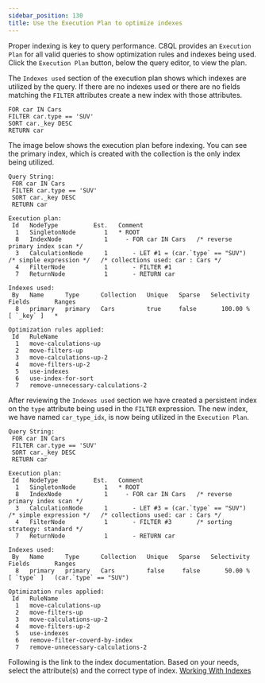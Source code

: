 ```yaml
---
sidebar_position: 130
title: Use the Execution Plan to optimize indexes
---
```


Proper indexing is key to query performance. C8QL provides an `Execution Plan` for all valid queries to show optimization rules and indexes being used.  Click the `Execution Plan` button,  below the query editor,  to view the plan. 

The `Indexes used` section of the execution plan shows which indexes are utilized by the query. If there are no indexes used or there are no fields matching the `FILTER` attributes create a new index with those attributes.

```
FOR car IN Cars
FILTER car.type == 'SUV'
SORT car._key DESC
RETURN car
```

The image below shows the execution plan before indexing. You can see the primary index, which is created with the collection is the only index being utilized.

```
Query String:
 FOR car IN Cars
 FILTER car.type == 'SUV'
 SORT car._key DESC
 RETURN car 

Execution plan:
 Id   NodeType          Est.   Comment
  1   SingletonNode        1   * ROOT
  8   IndexNode            1     - FOR car IN Cars   /* reverse primary index scan */
  3   CalculationNode      1       - LET #1 = (car.`type` == "SUV")   /* simple expression */   /* collections used: car : Cars */
  4   FilterNode           1       - FILTER #1
  7   ReturnNode           1       - RETURN car

Indexes used:
 By   Name      Type      Collection   Unique   Sparse   Selectivity   Fields       Ranges
  8   primary   primary   Cars         true     false       100.00 %   [ `_key` ]   *

Optimization rules applied:
 Id   RuleName
  1   move-calculations-up
  2   move-filters-up
  3   move-calculations-up-2
  4   move-filters-up-2
  5   use-indexes
  6   use-index-for-sort
  7   remove-unnecessary-calculations-2
```

After reviewing the `Indexes used` section we have created a persistent index on the `type` attribute being used in the `FILTER` expression. The new index, we have named `car_type_idx`, is now being utilized in the `Execution Plan`. 

```
Query String:
 FOR car IN Cars
 FILTER car.type == 'SUV'
 SORT car._key DESC
 RETURN car 

Execution plan:
 Id   NodeType          Est.   Comment
  1   SingletonNode        1   * ROOT
  8   IndexNode            1     - FOR car IN Cars   /* reverse primary index scan */
  3   CalculationNode      1       - LET #3 = (car.`type` == "SUV")   /* simple expression */   /* collections used: car : Cars */
  4   FilterNode           1       - FILTER #3       /* sorting strategy: standard */
  7   ReturnNode           1       - RETURN car

Indexes used:
 By   Name      Type      Collection   Unique   Sparse   Selectivity   Fields       Ranges
  8   primary   primary   Cars         false     false       50.00 %   [ `type` ]   (car.`type` == "SUV")

Optimization rules applied:
 Id   RuleName
  1   move-calculations-up
  2   move-filters-up
  3   move-calculations-up-2
  4   move-filters-up-2
  5   use-indexes
  6   remove-filter-coverd-by-index
  7   remove-unnecessary-calculations-2
```

Following is the link to the index documentation. Based on your needs, select the attribute(s) and the correct type of index.
[Working With Indexes](https://macrometa.com/docs/collections/indexing/working-with-indexes)